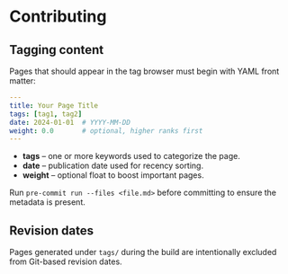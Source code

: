 # Contributing

## Tagging content

Pages that should appear in the tag browser must begin with YAML front matter:

```yaml
---
title: Your Page Title
tags: [tag1, tag2]
date: 2024-01-01  # YYYY-MM-DD
weight: 0.0       # optional, higher ranks first
---
```

- **tags** – one or more keywords used to categorize the page.
- **date** – publication date used for recency sorting.
- **weight** – optional float to boost important pages.

Run `pre-commit run --files <file.md>` before committing to ensure the metadata
is present.

## Revision dates

Pages generated under `tags/` during the build are intentionally excluded from
Git-based revision dates.
